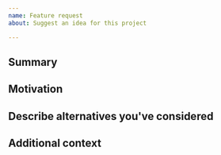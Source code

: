 ```yaml
---
name: Feature request
about: Suggest an idea for this project

---
```


<!--

Have you read Atom's Code of Conduct? By filing an Issue, you are expected to comply with it, including treating everyone with respect: https://github.com/atom/.github/blob/master/CODE_OF_CONDUCT.md

Do you want to ask a question? Are you looking for support? The Atom message board is the best place for getting support: https://github.com/atom/atom/discussions

---

Keep in mind that Atom is highly customizable in a number of ways and we strongly prefer that you consider these options before filing this issue:

* https://flight-manual.atom.io/using-atom/sections/basic-customization/: tweak Atom's configuration, styles, and keybindings.
* https://flight-manual.atom.io/using-atom/sections/atom-packages/: install a community package.
* https://flight-manual.atom.io/hacking-atom/: use the Atom API in your init script, to create a package, or to enhance an existing package.

If you're convinced that none of these options are appropriate for the feature you want, please explain why that's the case by completely filling out the issue template below.

Also note that the Atom team has finite resources so it's unlikely that we'll work on feature requests. If we're interested in a particular feature however, we'll follow up and ask you to submit an RFC to talk about it in more detail.

-->

## Summary

<!-- One paragraph explanation of the feature. -->

## Motivation

<!-- Why are we doing this? What use cases does it support? What is the expected outcome? -->

## Describe alternatives you've considered

<!-- A clear and concise description of the alternative solutions you've considered. Be sure to explain why Atom's existing customizability isn't suitable for this feature. -->

## Additional context

<!-- Add any other context or screenshots about the feature request here. -->
